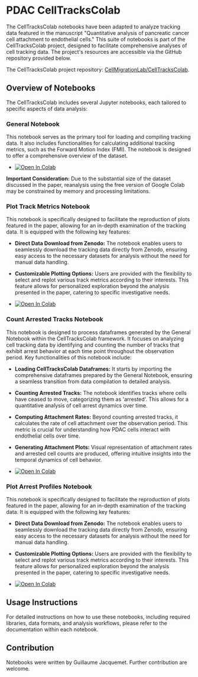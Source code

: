 # PDAC CellTracksColab

The CellTracksColab notebooks have been adapted to analyze tracking data featured in the manuscript "Quantitative analysis of pancreatic cancer cell attachment to endothelial cells." This suite of notebooks is part of the CellTracksColab project, designed to facilitate comprehensive analyses of cell tracking data. The project's resources are accessible via the GitHub repository provided below.

The CellTracksColab project repository: [CellMigrationLab/CellTracksColab](https://github.com/CellMigrationLab/CellTracksColab).

## Overview of Notebooks

The CellTracksColab includes several Jupyter notebooks, each tailored to specific aspects of data analysis:

### General Notebook

This notebook serves as the primary tool for loading and compiling tracking data. It also includes functionalities for calculating additional tracking metrics, such as the Forward Motion Index (FMI). The notebook is designed to offer a comprehensive overview of the dataset.

- [![Open In Colab](https://colab.research.google.com/assets/colab-badge.svg)](https://colab.research.google.com/github/guijacquemet/PDAC_DL/blob/main/CellTracksColab/PDAC_CellTracksColab_General.ipynb)

**Important Consideration:** Due to the substantial size of the dataset discussed in the paper, reanalysis using the free version of Google Colab may be constrained by memory and processing limitations. 


### Plot Track Metrics Notebook

This notebook is specifically designed to facilitate the reproduction of plots featured in the paper, allowing for an in-depth examination of the tracking data. It is equipped with the following key features:

- **Direct Data Download from Zenodo:** The notebook enables users to seamlessly download the tracking data directly from Zenodo, ensuring easy access to the necessary datasets for analysis without the need for manual data handling.

- **Customizable Plotting Options:** Users are provided with the flexibility to select and replot various track metrics according to their interests. This feature allows for personalized exploration beyond the analysis presented in the paper, catering to specific investigative needs.

- [![Open In Colab](https://colab.research.google.com/assets/colab-badge.svg)](https://colab.research.google.com/github/guijacquemet/PDAC_DL/blob/main/CellTracksColab/PDAC_CellTracksColab_General.ipynb)

### Count Arrested Tracks Notebook

This notebook is designed to process dataframes generated by the General Notebook within the CellTracksColab framework. It focuses on analyzing cell tracking data by identifying and counting the number of tracks that exhibit arrest behavior at each time point throughout the observation period. Key functionalities of this notebook include:

- **Loading CellTracksColab Dataframes:** It starts by importing the comprehensive dataframes prepared by the General Notebook, ensuring a seamless transition from data compilation to detailed analysis.

- **Counting Arrested Tracks:** The notebook identifies tracks where cells have ceased to move, categorizing them as 'arrested'. This allows for a quantitative analysis of cell arrest dynamics over time.

- **Computing Attachment Rates:** Beyond counting arrested tracks, it calculates the rate of cell attachment over the observation period. This metric is crucial for understanding how PDAC cells interact with endothelial cells over time.

- **Generating Attachment Plots:** Visual representation of attachment rates and arrested cell counts are produced, offering intuitive insights into the temporal dynamics of cell behavior.

- [![Open In Colab](https://colab.research.google.com/assets/colab-badge.svg)](https://colab.research.google.com/github/guijacquemet/PDAC_DL/blob/main/CellTracksColab/PDAC_CellTracksColab_General.ipynb)
  
### Plot Arrest Profiles Notebook

This notebook is specifically designed to facilitate the reproduction of plots featured in the paper, allowing for an in-depth examination of the tracking data. It is equipped with the following key features:

- **Direct Data Download from Zenodo:** The notebook enables users to seamlessly download the tracking data directly from Zenodo, ensuring easy access to the necessary datasets for analysis without the need for manual data handling.

- **Customizable Plotting Options:** Users are provided with the flexibility to select and replot various track metrics according to their interests. This feature allows for personalized exploration beyond the analysis presented in the paper, catering to specific investigative needs.

- [![Open In Colab](https://colab.research.google.com/assets/colab-badge.svg)](https://colab.research.google.com/github/guijacquemet/PDAC_DL/blob/main/CellTracksColab/PDAC_CellTracksColab_General.ipynb)




## Usage Instructions

For detailed instructions on how to use these notebooks, including required libraries, data formats, and analysis workflows, please refer to the documentation within each notebook. 

## Contribution

Notebooks were written by Guillaume Jacquemet. Further contribution are welcome.
